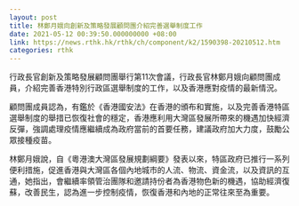 ```yaml
---
layout: post
title: 林鄭月娥向創新及策略發展顧問團介紹完善選舉制度工作
date: 2021-05-12 00:39:50.000000000 +08:00
link: https://news.rthk.hk/rthk/ch/component/k2/1590398-20210512.htm
categories: rthk
---
```


行政長官創新及策略發展顧問團舉行第11次會議，行政長官林鄭月娥向顧問團成員，介紹完善香港特別行政區選舉制度的工作，以及香港應對疫情的最新情況。

顧問團成員認為，有鑑於《香港國安法》在香港的頒布和實施，以及完善香港特區選舉制度的舉措已恢復社會的穩定，香港應利用大灣區發展所帶來的機遇加快經濟反彈，強調處理疫情應繼續成為政府當前的首要任務，建議政府加大力度，鼓勵公眾接種疫苗。

林鄭月娥說，自《粵港澳大灣區發展規劃綱要》發表以來，特區政府已推行一系列便利措施，促進香港與大灣區各個內地城市的人流、物流、資金流，以及資訊的互通，她指出，會繼續率領管治團隊和邀請持份者為香港物色新的機遇，協助經濟復蘇，改善民生，認為進一步控制疫情，恢復香港和內地的正常往來至為重要。
